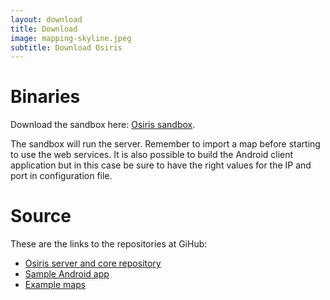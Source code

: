 ```yaml
---
layout: download
title: Download
image: mapping-skyline.jpeg
subtitle: Download Osiris
---
```


# Binaries 
Download the sandbox here: [Osiris sandbox](https://github.com/osiris-indoor/osiris/releases).

The sandbox will run the server. Remember to import a map before starting to use the web services. It is also possible to build the Android client application but in this case be sure to have the right values for the IP and port in configuration file.

# Source
These are the links to the repositories at GiHub:

- [Osiris server and core repository](https://github.com/osiris-indoor/osiris)
- [Sample Android app](https://github.com/osiris-indoor/mapviewer-android)
- [Example maps](https://github.com/osiris-indoor/sample-maps)